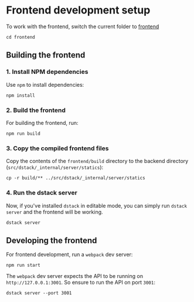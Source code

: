 # Frontend development setup

To work with the frontend, switch the current folder to [frontend](../frontend)

```shell
cd frontend
```

## Building the frontend

### 1. Install NPM dependencies

Use `npm` to install dependencies:

```shell
npm install
```

### 2. Build the frontend

For building the frontend, run:

```shell
npm run build
```

### 3. Copy the compiled frontend files

Copy the contents of the `frontend/build` directory to the backend directory (`src/dstack/_internal/server/statics`):

```shell
cp -r build/** ../src/dstack/_internal/server/statics
```

### 4. Run the dstack server

Now, if you've installed `dstack` in editable mode, you can simply run `dstack server`
and the frontend will be working.

```shell
dstack server
```

## Developing the frontend

For frontend development, run a `webpack` dev server:

```shell
npm run start
```

The `webpack` dev server expects the API to be running on `http://127.0.0.1:3001`. So ensure to run the API on port `3001`:

```shell
dstack server --port 3001
```
